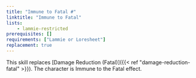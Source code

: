 ```yaml
---
title: "Immune to Fatal #"
linktitle: "Immune to Fatal"
lists:
    - lammie-restricted
prerequisites: []
requirements: ["Lammie or Loresheet"]
replacement: true
---
```

This skill replaces [Damage Reduction (Fatal)]({{< ref "damage-reduction-fatal" >}}). The character is Immune to the Fatal effect.